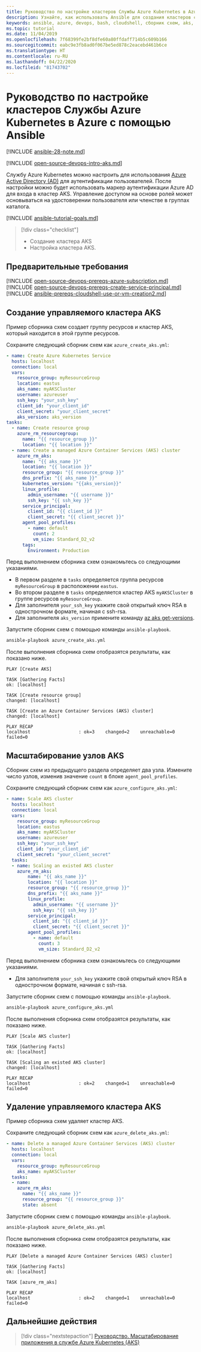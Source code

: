 ```yaml
---
title: Руководство по настройке кластеров Службы Azure Kubernetes в Azure с помощью Ansible
description: Узнайте, как использовать Ansible для создания кластеров службы Azure Kubernetes и управления ими в Azure.
keywords: ansible, azure, devops, bash, cloudshell, сборник схем, aks, контейнер, aks, kubernetes
ms.topic: tutorial
ms.date: 11/04/2019
ms.openlocfilehash: 7f68399fe2bf8dfe60a80ffdaff714b5c609b166
ms.sourcegitcommit: eabc9e3fb8ad0f067be5ed878c2eacebd461b6ce
ms.translationtype: HT
ms.contentlocale: ru-RU
ms.lasthandoff: 04/22/2020
ms.locfileid: "81743702"
---
```

# <a name="tutorial-configure-azure-kubernetes-service-aks-clusters-in-azure-using-ansible"></a>Руководство по настройке кластеров Службы Azure Kubernetes в Azure с помощью Ansible

[!INCLUDE [ansible-28-note.md](includes/ansible-28-note.md)]

[!INCLUDE [open-source-devops-intro-aks.md](../includes/open-source-devops-intro-aks.md)]

Службу Azure Kubernetes можно настроить для использования [Azure Active Directory (AD)](/azure/active-directory/) для аутентификации пользователей. После настройки можно будет использовать маркер аутентификации Azure AD для входа в кластер AKS. Управление доступом на основе ролей может основываться на удостоверении пользователя или членстве в группах каталога.

[!INCLUDE [ansible-tutorial-goals.md](includes/ansible-tutorial-goals.md)]

> [!div class="checklist"]
>
> * Создание кластера AKS
> * Настройка кластера AKS.

## <a name="prerequisites"></a>Предварительные требования

[!INCLUDE [open-source-devops-prereqs-azure-subscription.md](../includes/open-source-devops-prereqs-azure-subscription.md)]
[!INCLUDE [open-source-devops-prereqs-create-service-principal.md](../includes/open-source-devops-prereqs-create-service-principal.md)]
[!INCLUDE [ansible-prereqs-cloudshell-use-or-vm-creation2.md](includes/ansible-prereqs-cloudshell-use-or-vm-creation2.md)]

## <a name="create-a-managed-aks-cluster"></a>Создание управляемого кластера AKS

Пример сборника схем создает группу ресурсов и кластер AKS, который находится в этой группе ресурсов.

Сохраните следующий сборник схем как `azure_create_aks.yml`:

```yml
- name: Create Azure Kubernetes Service
  hosts: localhost
  connection: local
  vars:
    resource_group: myResourceGroup
    location: eastus
    aks_name: myAKSCluster
    username: azureuser
    ssh_key: "your_ssh_key"
    client_id: "your_client_id"
    client_secret: "your_client_secret"
    aks_version: aks_version
tasks:
  - name: Create resource group
    azure_rm_resourcegroup:
      name: "{{ resource_group }}"
      location: "{{ location }}"
  - name: Create a managed Azure Container Services (AKS) cluster
    azure_rm_aks:
      name: "{{ aks_name }}"
      location: "{{ location }}"
      resource_group: "{{ resource_group }}"
      dns_prefix: "{{ aks_name }}"
      kubernetes_version: "{{aks_version}}"
      linux_profile:
        admin_username: "{{ username }}"
        ssh_key: "{{ ssh_key }}"
      service_principal:
        client_id: "{{ client_id }}"
        client_secret: "{{ client_secret }}"
      agent_pool_profiles:
        - name: default
          count: 2
          vm_size: Standard_D2_v2
      tags:
        Environment: Production
```

Перед выполнением сборника схем ознакомьтесь со следующими указаниями.

- В первом разделе в `tasks` определяется группа ресурсов `myResourceGroup` в расположении `eastus`.
- Во втором разделе в `tasks` определяется кластер AKS `myAKSCluster` в группе ресурсов `myResourceGroup`.
- Для заполнителя `your_ssh_key` укажите свой открытый ключ RSA в однострочном формате, начиная с ssh-rsa.
- Для заполнителя `aks_version` примените команду [az aks get-versions](/cli/azure/aks?view=azure-cli-latest#az-aks-get-versions).

Запустите сборник схем с помощью команды `ansible-playbook`.

```bash
ansible-playbook azure_create_aks.yml
```

После выполнения сборника схем отобразятся результаты, как показано ниже.

```Output
PLAY [Create AKS] 

TASK [Gathering Facts] 
ok: [localhost]

TASK [Create resource group] 
changed: [localhost]

TASK [Create an Azure Container Services (AKS) cluster] 
changed: [localhost]

PLAY RECAP 
localhost                  : ok=3    changed=2    unreachable=0    failed=0
```

## <a name="scale-aks-nodes"></a>Масштабирование узлов AKS

Сборник схем из предыдущего раздела определяет два узла. Измените число узлов, изменив значение `count` в блоке `agent_pool_profiles`.

Сохраните следующий сборник схем как `azure_configure_aks.yml`:

```yml
- name: Scale AKS cluster
  hosts: localhost
  connection: local
  vars:
    resource_group: myResourceGroup
    location: eastus
    aks_name: myAKSCluster
    username: azureuser
    ssh_key: "your_ssh_key"
    client_id: "your_client_id"
    client_secret: "your_client_secret"
  tasks:
  - name: Scaling an existed AKS cluster
    azure_rm_aks:
        name: "{{ aks_name }}"
        location: "{{ location }}"
        resource_group: "{{ resource_group }}"
        dns_prefix: "{{ aks_name }}"
        linux_profile:
          admin_username: "{{ username }}"
          ssh_key: "{{ ssh_key }}"
        service_principal:
          client_id: "{{ client_id }}"
          client_secret: "{{ client_secret }}"
        agent_pool_profiles:
          - name: default
            count: 3
            vm_size: Standard_D2_v2
```

Перед выполнением сборника схем ознакомьтесь со следующими указаниями.

- Для заполнителя `your_ssh_key` укажите свой открытый ключ RSA в однострочном формате, начиная с ssh-rsa.

Запустите сборник схем с помощью команды `ansible-playbook`.

```bash
ansible-playbook azure_configure_aks.yml
```

После выполнения сборника схем отобразятся результаты, как показано ниже.

```Output
PLAY [Scale AKS cluster] 

TASK [Gathering Facts] 
ok: [localhost]

TASK [Scaling an existed AKS cluster] 
changed: [localhost]

PLAY RECAP 
localhost                  : ok=2    changed=1    unreachable=0    failed=0
```

## <a name="delete-a-managed-aks-cluster"></a>Удаление управляемого кластера AKS

Пример сборника схем удаляет кластер AKS.

Сохраните следующий сборник схем как `azure_delete_aks.yml`:


```yml
- name: Delete a managed Azure Container Services (AKS) cluster
  hosts: localhost
  connection: local
  vars:
    resource_group: myResourceGroup
    aks_name: myAKSCluster
  tasks:
  - name:
    azure_rm_aks:
      name: "{{ aks_name }}"
      resource_group: "{{ resource_group }}"
      state: absent
  ```

Запустите сборник схем с помощью команды `ansible-playbook`.

```bash
ansible-playbook azure_delete_aks.yml
```

После выполнения сборника схем отобразятся результаты, как показано ниже.

```Output
PLAY [Delete a managed Azure Container Services (AKS) cluster] 

TASK [Gathering Facts] 
ok: [localhost]

TASK [azure_rm_aks] 

PLAY RECAP 
localhost                  : ok=2    changed=1    unreachable=0    failed=0
```

## <a name="next-steps"></a>Дальнейшие действия

> [!div class="nextstepaction"]
> [Руководство. Масштабирование приложения в службе Azure Kubernetes (AKS)](/azure/aks/tutorial-kubernetes-scale)
